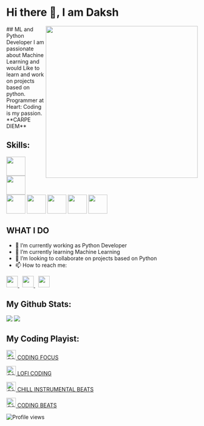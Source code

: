 
# Hi there 👋, I am Daksh
<p><a target="_blank" rel="noopener noreferrer" href="https://octodex.github.com/images/spidertocat.png"><img align="right" src="https://octodex.github.com/images/spidertocat.png" height = '400'></a></p>
## ML and Python Developer
I am passionate about Machine Learning and would Like to learn and work on projects based on python.
Programmer at Heart: Coding is my passion. **CARPE DIEM**


## **Skills**:
<p>
  <img src='https://camo.githubusercontent.com/e9306bcaa5457a3bb58aa38c9f2fb71e856479bd7a3726204ca07412e45f667f/68747470733a2f2f7777772e766563746f726c6f676f2e7a6f6e652f6c6f676f732f707974686f6e2f707974686f6e2d69636f6e2e737667' alt='' height='50'/>
  <img src='https://symbols.getvecta.com/stencil_97/43_tensorflow-icon.f7092db2bd.svg' alt='' height='50'/>
  <img src = 'https://symbols.getvecta.com/stencil_90/39_opencv-icon.bed55cce11.svg' height= '50'/> 
  <img src = 'https://pandas.pydata.org/static/img/pandas_white.svg' height = '50'> <img src= 'https://cdn.worldvectorlogo.com/logos/docker.svg' height= '50'/>
  <img src="https://upload.wikimedia.org/wikipedia/commons/thumb/9/9a/Visual_Studio_Code_1.35_icon.svg/768px-Visual_Studio_Code_1.35_icon.svg.png" height = '50'/>
  <img src = 'https://upload.wikimedia.org/wikipedia/commons/thumb/a/ab/Logo-ubuntu_cof-orange-hex.svg/1200px-Logo-ubuntu_cof-orange-hex.svg.png' height ='50'/>
 </p>
 
 ## **WHAT I DO**
- 🔭 I’m currently working as Python Developer
- 🌱 I’m currently learning Machine Learning
- 👯 I’m looking to collaborate on projects based on Python
- 📫 How to reach me:  

<p>
	<a href="https://www.linkedin.com/in/daksh-patel-3a67101a3/">
   		<img src='https://camo.githubusercontent.com/5e3d78e5310a41c0667e07077cf93596229de398b154b83885dc068874ed5365/68747470733a2f2f696d672e736869656c64732e696f2f62616467652f6c696e6b6564696e2d2532333145373742352e7376673f267374796c653d666f722d7468652d6261646765266c6f676f3d6c696e6b6564696e266c6f676f436f6c6f723d7768697465' height ='30'/>
    </a>
	<span>&nbsp;</span>
	 <a href="https://github.com/helloitsdaksh/">
    <img src="https://camo.githubusercontent.com/b2d1ae072c968dbeaf2232f0e1071ae5a7b218b11caec1ae5c69c10ef370a3cc/68747470733a2f2f696d672e736869656c64732e696f2f62616467652f6769746875622d2532333234323932652e7376673f267374796c653d666f722d7468652d6261646765266c6f676f3d676974687562266c6f676f436f6c6f723d7768697465" height ='30'/>
  </a>
  <span>&nbsp;</span>
	 <a href="https://www.instagram.com/iamdaksh_patel/">
    <img src="https://camo.githubusercontent.com/eff3e7484b1754de8279027247ccec9c3deaeb76b4c4946c5d634a8579c2c1ce/68747470733a2f2f696d672e736869656c64732e696f2f62616467652f696e7374616772616d2d2532333030303030302e7376673f267374796c653d666f722d7468652d6261646765266c6f676f3d696e7374616772616d266c6f676f436f6c6f723d7768697465" height ='30'/>
  </a>
</p>

## **My Github Stats**:
<!-- 
<img src='https://github-readme-stats.vercel.app/api/top-langs/?username=helloitsdaksh&layout=compact&show_icons=true&theme=dracula'/> -->
<img src= 'https://github-readme-stats.vercel.app/api?username=helloitsdaksh&show_icons=true&theme=dark'/>
<img src = 'https://github-readme-streak-stats.herokuapp.com/?user=helloitsdaksh&show_icons=true&theme=dark'/>

## **My Coding Playist:**
<img src='https://img.icons8.com/plasticine/2x/play.png' alt='CODING FOCUS' height='25'>[  CODING FOCUS](https://open.spotify.com/embed/playlist/15ngsvOmlTkARCg7ipoNvG)

<img src='https://img.icons8.com/plasticine/2x/play.png' alt='CODING FOCUS' height='25'>[  LOFI CODING](https://open.spotify.com/embed/playlist/6Q3Qo3XxSj5Cu9pQJlBfzG)

<img src='https://img.icons8.com/plasticine/2x/play.png' alt='CODING FOCUS' height='25'>[  CHILL INSTRUMENTAL BEATS](https://open.spotify.com/playlist/37i9dQZF1DWYoYGBbGKurt?si=b6c6ba986d3a41d6)

<img src='https://img.icons8.com/plasticine/2x/play.png' alt='CODING FOCUS' height='25'>[  CODING BEATS](https://open.spotify.com/embed/playlist/1qvW13XhfMMZMlzQx362HR)


![Profile views](https://gpvc.arturio.dev/helloitsdaksh)  
